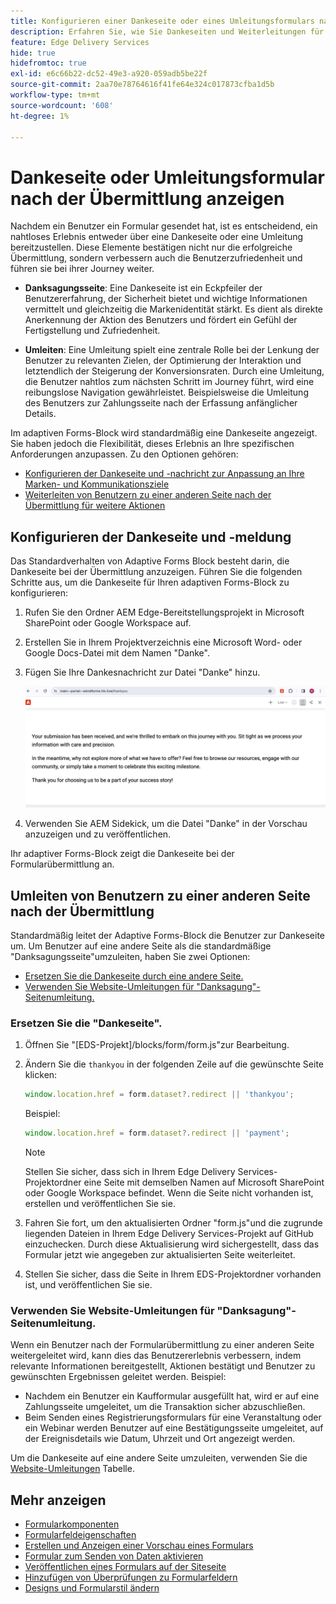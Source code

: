 ```yaml
---
title: Konfigurieren einer Dankeseite oder eines Umleitungsformulars nach der Übermittlung
description: Erfahren Sie, wie Sie Dankeseiten und Weiterleitungen für Forms Block konfigurieren, um das Benutzererlebnis zu optimieren und die Journey der Benutzer zu optimieren.
feature: Edge Delivery Services
hide: true
hidefromtoc: true
exl-id: e6c66b22-dc52-49e3-a920-059adb5be22f
source-git-commit: 2aa70e78764616f41fe64e324c017873cfba1d5b
workflow-type: tm+mt
source-wordcount: '608'
ht-degree: 1%

---
```


# Dankeseite oder Umleitungsformular nach der Übermittlung anzeigen

Nachdem ein Benutzer ein Formular gesendet hat, ist es entscheidend, ein nahtloses Erlebnis entweder über eine Dankeseite oder eine Umleitung bereitzustellen. Diese Elemente bestätigen nicht nur die erfolgreiche Übermittlung, sondern verbessern auch die Benutzerzufriedenheit und führen sie bei ihrer Journey weiter.

* **Danksagungsseite**: Eine Dankeseite ist ein Eckpfeiler der Benutzererfahrung, der Sicherheit bietet und wichtige Informationen vermittelt und gleichzeitig die Markenidentität stärkt. Es dient als direkte Anerkennung der Aktion des Benutzers und fördert ein Gefühl der Fertigstellung und Zufriedenheit.

* **Umleiten**: Eine Umleitung spielt eine zentrale Rolle bei der Lenkung der Benutzer zu relevanten Zielen, der Optimierung der Interaktion und letztendlich der Steigerung der Konversionsraten. Durch eine Umleitung, die Benutzer nahtlos zum nächsten Schritt im Journey führt, wird eine reibungslose Navigation gewährleistet. Beispielsweise die Umleitung des Benutzers zur Zahlungsseite nach der Erfassung anfänglicher Details.

Im adaptiven Forms-Block wird standardmäßig eine Dankeseite angezeigt. Sie haben jedoch die Flexibilität, dieses Erlebnis an Ihre spezifischen Anforderungen anzupassen. Zu den Optionen gehören:

* [Konfigurieren der Dankeseite und -nachricht zur Anpassung an Ihre Marken- und Kommunikationsziele](#configuring-the-thank-you-page-and-message)
* [Weiterleiten von Benutzern zu einer anderen Seite nach der Übermittlung für weitere Aktionen](#redirect-users-to-another-page-post-submission)

## Konfigurieren der Dankeseite und -meldung

Das Standardverhalten von Adaptive Forms Block besteht darin, die Dankeseite bei der Übermittlung anzuzeigen. Führen Sie die folgenden Schritte aus, um die Dankeseite für Ihren adaptiven Forms-Block zu konfigurieren:

1. Rufen Sie den Ordner AEM Edge-Bereitstellungsprojekt in Microsoft SharePoint oder Google Workspace auf.
1. Erstellen Sie in Ihrem Projektverzeichnis eine Microsoft Word- oder Google Docs-Datei mit dem Namen &quot;Danke&quot;.
1. Fügen Sie Ihre Dankesnachricht zur Datei &quot;Danke&quot; hinzu. </br>

   ![Beispiel-Dankeseite](/help/edge/assets/sample-thankyou-page.png)

1. Verwenden Sie AEM Sidekick, um die Datei &quot;Danke&quot; in der Vorschau anzuzeigen und zu veröffentlichen.

Ihr adaptiver Forms-Block zeigt die Dankeseite bei der Formularübermittlung an.

## Umleiten von Benutzern zu einer anderen Seite nach der Übermittlung

Standardmäßig leitet der Adaptive Forms-Block die Benutzer zur Dankeseite um. Um Benutzer auf eine andere Seite als die standardmäßige &quot;Danksagungsseite&quot;umzuleiten, haben Sie zwei Optionen:

* [Ersetzen Sie die Dankeseite durch eine andere Seite.](#replace-the-existing-thankyou-page)
* [Verwenden Sie Website-Umleitungen für &quot;Danksagung&quot;-Seitenumleitung.](#use-website-redirects-for-thankyou-page-redirection)

### Ersetzen Sie die &quot;Dankeseite&quot;.

1. Öffnen Sie &quot;[EDS-Projekt]/blocks/form/form.js&quot;zur Bearbeitung.
1. Ändern Sie die `thankyou` in der folgenden Zeile auf die gewünschte Seite klicken:

   ```JavaScript
   window.location.href = form.dataset?.redirect || 'thankyou';
   ```

   Beispiel:

   ```JavaScript
   window.location.href = form.dataset?.redirect || 'payment';
   ```

   >[!NOTE]
   >
   > Stellen Sie sicher, dass sich in Ihrem Edge Delivery Services-Projektordner eine Seite mit demselben Namen auf Microsoft SharePoint oder Google Workspace befindet. Wenn die Seite nicht vorhanden ist, erstellen und veröffentlichen Sie sie.

1. Fahren Sie fort, um den aktualisierten Ordner &quot;form.js&quot;und die zugrunde liegenden Dateien in Ihrem Edge Delivery Services-Projekt auf GitHub einzuchecken. Durch diese Aktualisierung wird sichergestellt, dass das Formular jetzt wie angegeben zur aktualisierten Seite weiterleitet.

1. Stellen Sie sicher, dass die Seite in Ihrem EDS-Projektordner vorhanden ist, und veröffentlichen Sie sie.


### Verwenden Sie Website-Umleitungen für &quot;Danksagung&quot;-Seitenumleitung.

Wenn ein Benutzer nach der Formularübermittlung zu einer anderen Seite weitergeleitet wird, kann dies das Benutzererlebnis verbessern, indem relevante Informationen bereitgestellt, Aktionen bestätigt und Benutzer zu gewünschten Ergebnissen geleitet werden. Beispiel:

* Nachdem ein Benutzer ein Kaufformular ausgefüllt hat, wird er auf eine Zahlungsseite umgeleitet, um die Transaktion sicher abzuschließen.
* Beim Senden eines Registrierungsformulars für eine Veranstaltung oder ein Webinar werden Benutzer auf eine Bestätigungsseite umgeleitet, auf der Ereignisdetails wie Datum, Uhrzeit und Ort angezeigt werden.

Um die Dankeseite auf eine andere Seite umzuleiten, verwenden Sie die [Website-Umleitungen](https://www.aem.live/docs/redirects) Tabelle.


## Mehr anzeigen

* [Formularkomponenten](/help/edge/docs/forms/form-components.md)
* [Formularfeldeigenschaften](/help/edge/docs/forms/eds-form-field-properties)
* [Erstellen und Anzeigen einer Vorschau eines Formulars](/help/edge/docs/forms/create-forms.md)
* [Formular zum Senden von Daten aktivieren](/help/edge/docs/forms/submit-forms.md)
* [Veröffentlichen eines Formulars auf der Siteseite](/help/edge/docs/forms/publish-forms.md)
* [Hinzufügen von Überprüfungen zu Formularfeldern](/help/edge/docs/forms/validate-forms.md)
* [Designs und Formularstil ändern](/help/edge/docs/forms/style-theme-forms.md)
